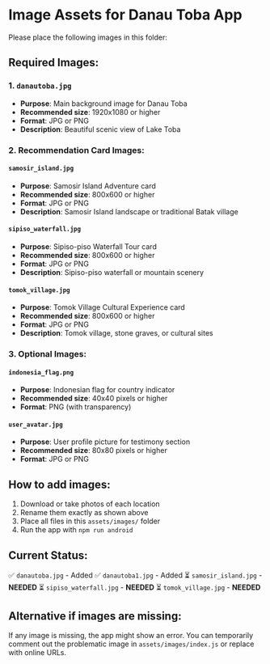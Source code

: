 # Image Assets for Danau Toba App

Please place the following images in this folder:

## Required Images:

### 1. `danautoba.jpg`
- **Purpose**: Main background image for Danau Toba
- **Recommended size**: 1920x1080 or higher
- **Format**: JPG or PNG
- **Description**: Beautiful scenic view of Lake Toba

### 2. Recommendation Card Images:

#### `samosir_island.jpg`
- **Purpose**: Samosir Island Adventure card
- **Recommended size**: 800x600 or higher
- **Format**: JPG or PNG
- **Description**: Samosir Island landscape or traditional Batak village

#### `sipiso_waterfall.jpg`
- **Purpose**: Sipiso-piso Waterfall Tour card
- **Recommended size**: 800x600 or higher
- **Format**: JPG or PNG
- **Description**: Sipiso-piso waterfall or mountain scenery

#### `tomok_village.jpg`
- **Purpose**: Tomok Village Cultural Experience card
- **Recommended size**: 800x600 or higher
- **Format**: JPG or PNG
- **Description**: Tomok village, stone graves, or cultural sites

### 3. Optional Images:

#### `indonesia_flag.png` 
- **Purpose**: Indonesian flag for country indicator
- **Recommended size**: 40x40 pixels or higher
- **Format**: PNG (with transparency)

#### `user_avatar.jpg`
- **Purpose**: User profile picture for testimony section
- **Recommended size**: 80x80 pixels or higher  
- **Format**: JPG or PNG

## How to add images:

1. Download or take photos of each location
2. Rename them exactly as shown above
3. Place all files in this `assets/images/` folder
4. Run the app with `npm run android`

## Current Status:
✅ `danautoba.jpg` - Added
✅ `danautoba1.jpg` - Added
⏳ `samosir_island.jpg` - **NEEDED**
⏳ `sipiso_waterfall.jpg` - **NEEDED** 
⏳ `tomok_village.jpg` - **NEEDED**

## Alternative if images are missing:

If any image is missing, the app might show an error. You can temporarily comment out the problematic image in `assets/images/index.js` or replace with online URLs.